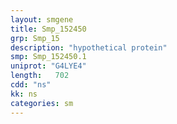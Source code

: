 ```yaml
---
layout: smgene
title: Smp_152450
grp: Smp_15
description: "hypothetical protein"
smp: Smp_152450.1
uniprot: "G4LYE4"
length:   702
cdd: "ns"
kk: ns
categories: sm
---
```

